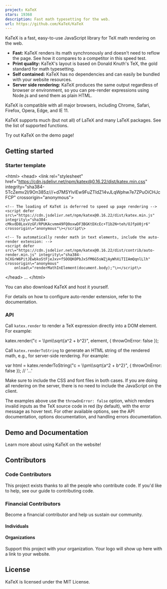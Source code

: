 ```yaml
---
project: KaTeX
stars: 19368
description: Fast math typesetting for the web.
url: https://github.com/KaTeX/KaTeX
---
```


KaTeX is a fast, easy-to-use JavaScript library for TeX math rendering on the web.

-   **Fast:** KaTeX renders its math synchronously and doesn't need to reflow the page. See how it compares to a competitor in this speed test.
-   **Print quality:** KaTeX's layout is based on Donald Knuth's TeX, the gold standard for math typesetting.
-   **Self contained:** KaTeX has no dependencies and can easily be bundled with your website resources.
-   **Server side rendering:** KaTeX produces the same output regardless of browser or environment, so you can pre-render expressions using Node.js and send them as plain HTML.

KaTeX is compatible with all major browsers, including Chrome, Safari, Firefox, Opera, Edge, and IE 11.

KaTeX supports much (but not all) of LaTeX and many LaTeX packages. See the list of supported functions.

Try out KaTeX on the demo page!

Getting started
---------------

### Starter template

<!DOCTYPE html\>
<!-- KaTeX requires the use of the HTML5 doctype. Without it, KaTeX may not render properly -->
<html\>
  <head\>
    <link rel\="stylesheet" href\="https://cdn.jsdelivr.net/npm/katex@0.16.22/dist/katex.min.css" integrity\="sha384-5TcZemv2l/9On385z///+d7MSYlvIEw9FuZTIdZ14vJLqWphw7e7ZPuOiCHJcFCP" crossorigin\="anonymous"\>

    <!-- The loading of KaTeX is deferred to speed up page rendering -->
    <script defer src\="https://cdn.jsdelivr.net/npm/katex@0.16.22/dist/katex.min.js" integrity\="sha384-cMkvdD8LoxVzGF/RPUKAcvmm49FQ0oxwDF3BGKtDXcEc+T1b2N+teh/OJfpU0jr6" crossorigin\="anonymous"\></script\>

    <!-- To automatically render math in text elements, include the auto-render extension: -->
    <script defer src\="https://cdn.jsdelivr.net/npm/katex@0.16.22/dist/contrib/auto-render.min.js" integrity\="sha384-hCXGrW6PitJEwbkoStFjeJxv+fSOOQKOPbJxSfM6G5sWZjAyWhXiTIIAmQqnlLlh" crossorigin\="anonymous"
        onload\="renderMathInElement(document.body);"\></script\>
  </head\>
  ...
</html\>

You can also download KaTeX and host it yourself.

For details on how to configure auto-render extension, refer to the documentation.

### API

Call `katex.render` to render a TeX expression directly into a DOM element. For example:

katex.render("c = \\\\pm\\\\sqrt{a^2 + b^2}", element, {
    throwOnError: false
});

Call `katex.renderToString` to generate an HTML string of the rendered math, e.g., for server-side rendering. For example:

var html \= katex.renderToString("c = \\\\pm\\\\sqrt{a^2 + b^2}", {
    throwOnError: false
});
// '<span class="katex">...</span>'

Make sure to include the CSS and font files in both cases. If you are doing all rendering on the server, there is no need to include the JavaScript on the client.

The examples above use the `throwOnError: false` option, which renders invalid inputs as the TeX source code in red (by default), with the error message as hover text. For other available options, see the API documentation, options documentation, and handling errors documentation.

Demo and Documentation
----------------------

Learn more about using KaTeX on the website!

Contributors
------------

### Code Contributors

This project exists thanks to all the people who contribute code. If you'd like to help, see our guide to contributing code.

### Financial Contributors

Become a financial contributor and help us sustain our community.

#### Individuals

#### Organizations

Support this project with your organization. Your logo will show up here with a link to your website.

License
-------

KaTeX is licensed under the MIT License.
